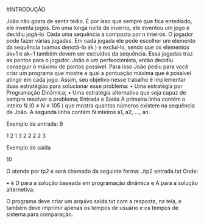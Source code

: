 #INTRODUÇÃO

João não gosta de sentir tédio. É por isso que sempre que fica entediado, ele inventa jogos. Em
uma longa noite de inverno, ele inventou um jogo e decidiu jogá-lo.
Dada uma sequência a composta por n inteiros. O jogador pode fazer várias jogadas. Em cada
jogada ele pode escolher um elemento da sequência (vamos denotá-lo ak ) e excluí-lo, sendo que
os elementos ak+1 e ak−1 também devem ser excluídos da sequência. Essa jogadas traz ak pontos
para o jogador.
João é um perfeccionista, então decidiu conseguir o máximo de pontos possível. Para isso João
pediu para você criar um programa que mostre a qual a pontuação máxima que é possível atingir
em cada jogo.
Assim, seu objetivo nesse trabalho é implementar duas estratégias para solucionar esse problema:
• Uma estratégia por Programação Dinâmica;
• Uma estratégia alternativa que seja capaz de sempre resolver o problema;
Entrada e Saída
A primeira linha contém o inteiro N (0 ≤ N ≤ 105
) que mostra quantos números existem na
sequência de Joâo.
A segunda linha contém N inteiros a1, a2, ..., an.

Exemplo de entrada:
9

1 2 1 3 2 2 2 2 3

Exemplo de saída

10

O atende por tp2 e será chamado da seguinte forma:
./tp2 <estrategia> entrada.txt Onde:

• <estrategia> é D para a solução baseada em programação dinâmica e A para a solução
alternetiva;

O programa deve criar um arquivo saida.txt com a resposta, na tela, e também deve imprimir apenas os tempos de usuário e os tempos de sistema para comparação.
